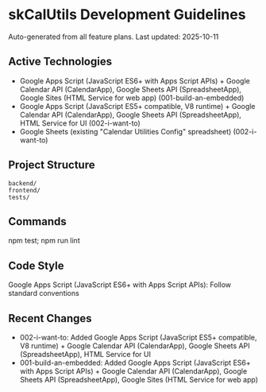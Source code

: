 ﻿# skCalUtils Development Guidelines

Auto-generated from all feature plans. Last updated: 2025-10-11

## Active Technologies
- Google Apps Script (JavaScript ES6+ with Apps Script APIs) + Google Calendar API (CalendarApp), Google Sheets API (SpreadsheetApp), Google Sites (HTML Service for web app) (001-build-an-embedded)
- Google Apps Script (JavaScript ES5+ compatible, V8 runtime) + Google Calendar API (CalendarApp), Google Sheets API (SpreadsheetApp), HTML Service for UI (002-i-want-to)
- Google Sheets (existing "Calendar Utilities Config" spreadsheet) (002-i-want-to)

## Project Structure
```
backend/
frontend/
tests/
```

## Commands
npm test; npm run lint

## Code Style
Google Apps Script (JavaScript ES6+ with Apps Script APIs): Follow standard conventions

## Recent Changes
- 002-i-want-to: Added Google Apps Script (JavaScript ES5+ compatible, V8 runtime) + Google Calendar API (CalendarApp), Google Sheets API (SpreadsheetApp), HTML Service for UI
- 001-build-an-embedded: Added Google Apps Script (JavaScript ES6+ with Apps Script APIs) + Google Calendar API (CalendarApp), Google Sheets API (SpreadsheetApp), Google Sites (HTML Service for web app)

<!-- MANUAL ADDITIONS START -->
<!-- MANUAL ADDITIONS END -->
